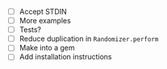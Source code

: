 - [ ] Accept STDIN
- [ ] More examples
- [ ] Tests?
- [ ] Reduce duplication in `Randomizer.perform`
- [ ] Make into a gem
- [ ] Add installation instructions
